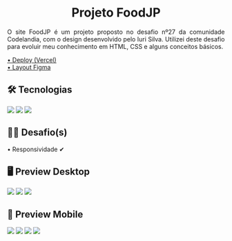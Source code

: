 <h1 align="center">Projeto FoodJP</h1>
<p align="justify">O site FoodJP é um projeto proposto no desafio nº27 da comunidade Codelandia, com o design desenvolvido pelo Iuri Silva. Utilizei deste desafio para evoluir meu conhecimento em HTML, CSS e alguns conceitos básicos.</p>

<a href="https://projeto-foodjp.vercel.app/">• Deploy (Vercel)</a><br/>
<a href="https://www.figma.com/file/zQlKp4h1TN43IE2nbzbOiQ/Desafios---Codel%C3%A2ndia-(Copy)?node-id=107523%3A1216">• Layout Figma</a>

<h2>🛠 Tecnologias</h2>
<img src="https://img.shields.io/badge/HTML5-E34F26?style=for-the-badge&logo=html5&logoColor=white"/>
<img src="https://img.shields.io/badge/CSS3-1572B6?style=for-the-badge&logo=css3&logoColor=white"/>
<img src="https://img.shields.io/badge/JavaScript-F7DF1E?style=for-the-badge&logo=javascript&logoColor=black"/>


<h2>👨‍💻 Desafio(s)</h2>
• Responsividade ✔

<h2>🖥 Preview Desktop</h2>
<img src="https://i.imgur.com/JlrJrPh.png"/>
<img src="https://i.imgur.com/kRe5uff.png"/>
<img src="https://i.imgur.com/7h6hw8G.png"/>

<h2>📱 Preview Mobile</h2>
<img src="https://i.imgur.com/nt0ZOTU.png"/>
<img src="https://i.imgur.com/VV93TOP.png"/>
<img src="https://i.imgur.com/gYlvwlW.png"/>
<img src="https://i.imgur.com/hkVetct.png"/>

